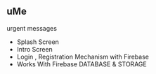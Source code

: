 ## uMe
urgent messages

* Splash Screen
* Intro Screen
* Login , Registration Mechanism with Firebase
* Works With Firebase DATABASE & STORAGE
